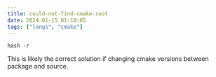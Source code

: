 ```yaml
---
title: could-not-find-cmake-root
date: 2024-01-15 01:10:05
tags: ["langs", "cmake"]
---
```

```
hash -r
```

This is likely the correct solution if changing cmake versions between package and source.

